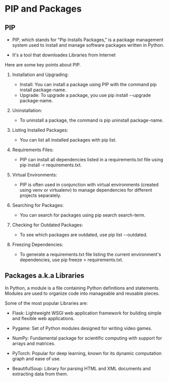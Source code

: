 # PIP and Packages

## PIP

- PIP, which stands for "Pip Installs Packages," is a package management system used to install and manage software packages written in Python.

- It's a tool that downloades Libraries from Internet


Here are some key points about PIP.

1. Installation and Upgrading:

    - Install: You can install a package using PIP with the command pip install package-name.
    - Upgrade: To upgrade a package, you use pip install --upgrade package-name.

2. Uninstallation:

    - To uninstall a package, the command is pip uninstall package-name.

3. Listing Installed Packages:

    - You can list all installed packages with pip list.

4. Requirements Files:

    - PIP can install all dependencies listed in a requirements.txt file using pip install -r requirements.txt.

5. Virtual Environments:

    - PIP is often used in conjunction with virtual environments (created using venv or virtualenv) to manage dependencies for different projects separately.

6. Searching for Packages:

    - You can search for packages using pip search search-term.

7. Checking for Outdated Packages:

    - To see which packages are outdated, use pip list --outdated.

8. Freezing Dependencies:

    - To generate a requirements.txt file listing the current environment's dependencies, use pip freeze > requirements.txt.

## Packages a.k.a Libraries
In Python, a module is a file containing Python definitions and statements. Modules are used to organize code into manageable and reusable pieces.

Some of the most popular Libraries are:
- Flask: Lightweight WSGI web application framework for building simple and flexible web applications.

- Pygame: Set of Python modules designed for writing video games.

- NumPy:  Fundamental package for scientific computing with support for arrays and matrices.

- PyTorch:  Popular for deep learning, known for its dynamic computation graph and ease of use.

- BeautifulSoup:  Library for parsing HTML and XML documents and extracting data from them.
